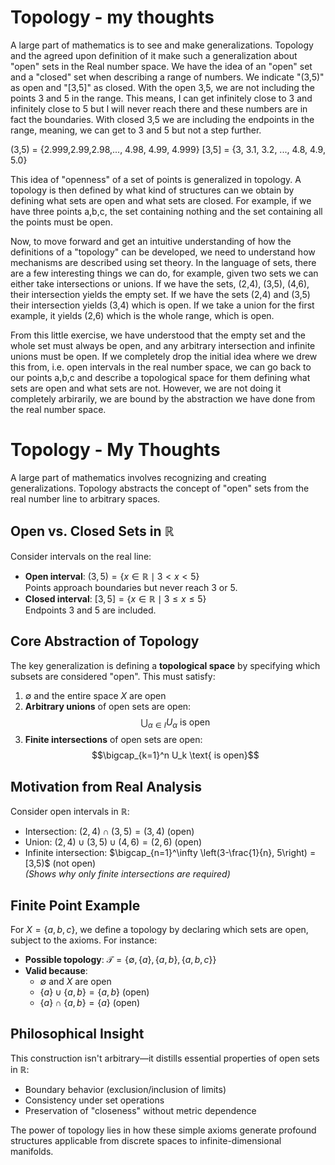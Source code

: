 # Topology - my thoughts 

A large part of mathematics is to see and make generalizations. Topology and the agreed upon definition of it make such a generalization about "open" sets in the Real number space. We have the idea of an "open" set and a "closed" set when describing a range of numbers. We indicate "(3,5)" as open and "[3,5]" as closed. With the open 3,5, we are not including the points 3 and 5 in the range. This means, I can get infinitely close to 3 and infinitely close to 5 but I will never reach there and these numbers are in fact the boundaries. With closed 3,5 we are including the endpoints in the range, meaning, we can get to 3 and 5 but not a step further. 

(3,5) = {2.999,2.99,2.98,..., 4.98, 4.99, 4.999}
[3,5] = {3, 3.1, 3.2, ..., 4.8, 4.9, 5.0}

This idea of "openness" of a set of points is generalized in topology. A topology is then defined by what kind of structures can we obtain by defining what sets are open and what sets are closed. For example, if we have three points a,b,c, the set containing nothing and the set containing all the points must be open. 

Now, to move forward and get an intuitive understanding of how the definitions of a "topology" can be developed, we need to understand how mechanisms are described using set theory. In the language of sets, there are a few interesting things we can do, for example, given two sets we can either take intersections or unions. If we have the sets, (2,4), (3,5), (4,6), their intersection yields the empty set. If we have the sets (2,4) and (3,5) their intersection yields (3,4) which is open. If we take a union for the first example, it yields (2,6) which is the whole range, which is open. 

From this little exercise, we have understood that the empty set and the whole set must always be open, and any arbitrary intersection and infinite unions must be open. If we completely drop the initial idea where we drew this from, i.e. open intervals in the real number space, we can go back to our points a,b,c and describe a topological space for them defining what sets are open and what sets are not. However, we are not doing it completely arbirarily, we are bound by the abstraction we have done from the real number space.  

# Topology - My Thoughts

A large part of mathematics involves recognizing and creating generalizations. Topology abstracts the concept of "open" sets from the real number line to arbitrary spaces. 

## Open vs. Closed Sets in ℝ
Consider intervals on the real line:
- **Open interval**: $(3,5) = \{x \in \mathbb{R} \mid 3 < x < 5\}$  
  Points approach boundaries but never reach 3 or 5.
- **Closed interval**: $[3,5] = \{x \in \mathbb{R} \mid 3 \leq x \leq 5\}$  
  Endpoints 3 and 5 are included.

## Core Abstraction of Topology
The key generalization is defining a **topological space** by specifying which subsets are considered "open". This must satisfy:

1. $\emptyset$ and the entire space $X$ are open
2. **Arbitrary unions** of open sets are open:
   $$\bigcup_{\alpha \in I} U_\alpha \text{ is open}$$
3. **Finite intersections** of open sets are open:
   $$\bigcap_{k=1}^n U_k \text{ is open}$$

## Motivation from Real Analysis
Consider open intervals in ℝ:
- Intersection: $(2,4) \cap (3,5) = (3,4)$ (open)
- Union: $(2,4) \cup (3,5) \cup (4,6) = (2,6)$ (open)  
- Infinite intersection: $\bigcap_{n=1}^\infty \left(3-\frac{1}{n}, 5\right) = [3,5)$ (not open)  
  *(Shows why only finite intersections are required)*

## Finite Point Example
For $X = \{a, b, c\}$, we define a topology by declaring which sets are open, subject to the axioms. For instance:
- **Possible topology**: $\mathcal{T} = \{\emptyset, \{a\}, \{a,b\}, \{a,b,c\}\}$
- **Valid because**:  
  - $\emptyset$ and $X$ are open  
  - $\{a\} \cup \{a,b\} = \{a,b\}$ (open)  
  - $\{a\} \cap \{a,b\} = \{a\}$ (open)

## Philosophical Insight
This construction isn't arbitrary—it distills essential properties of open sets in $\mathbb{R}$:
- Boundary behavior (exclusion/inclusion of limits)
- Consistency under set operations
- Preservation of "closeness" without metric dependence

The power of topology lies in how these simple axioms generate profound structures applicable from discrete spaces to infinite-dimensional manifolds.